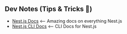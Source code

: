 ## Dev Notes (Tips & Tricks 🎉)

* [Nest.js Docs](https://docs.nestjs.com/) <-- Amazing docs on everything Nest.js
* [Nest.js CLI Docs](https://docs.nestjs.com/cli/overview) <-- CLI Docs for Nest.js
